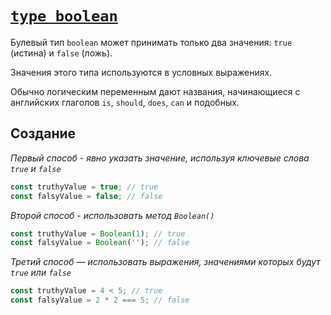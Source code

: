 # [`type boolean`](../index.md)

Булевый тип `boolean` может принимать только два значения: `true` (истина) и `false` (ложь).

Значения этого типа используются в условных выражениях.

Обычно логическим переменным дают названия, начинающиеся с английских глаголов `is`, `should`, `does`, `can` и подобных.

## Создание

_Первый способ - явно указать значение, используя ключевые слова `true` и `false`_

```js
const truthyValue = true; // true
const falsyValue = false; // false
```

_Второй способ - использовать метод `Boolean()`_

```js
const truthyValue = Boolean(1); // true
const falsyValue = Boolean(''); // false
```

_Третий способ — использовать выражения, значениями которых будут `true` или `false`_

```js
const truthyValue = 4 < 5; // true
const falsyValue = 2 * 2 === 5; // false
```
